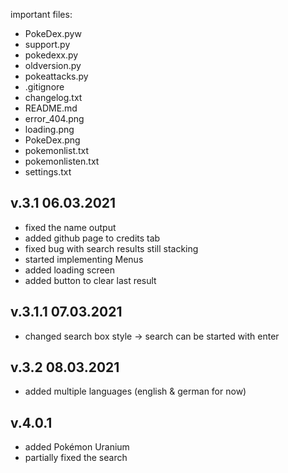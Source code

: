 important files:
- PokeDex.pyw
- support.py
- pokedexx.py
- oldversion.py
- pokeattacks.py
- .gitignore
- changelog.txt
- README.md
- error_404.png
- loading.png
- PokeDex.png
- pokemonlist.txt
- pokemonlisten.txt
- settings.txt


## v.3.1 06.03.2021
- fixed the name output
- added github page to credits tab
- fixed bug with search results still stacking
- started implementing Menus
- added loading screen
- added button to clear last result

## v.3.1.1 07.03.2021
- changed search box style → search can be started with enter

## v.3.2 08.03.2021
- added multiple languages (english & german for now)

## v.4.0.1
- added Pokémon Uranium
- partially fixed the search